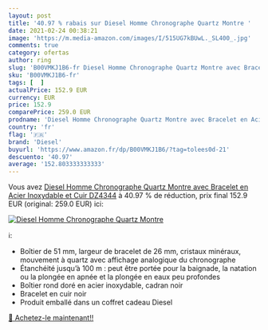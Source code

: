 ```yaml
---
layout: post
title: '40.97 % rabais sur Diesel Homme Chronographe Quartz Montre '
date: 2021-02-24 00:38:21
image: 'https://m.media-amazon.com/images/I/515UG7kBUwL._SL400_.jpg'
comments: true
category: ofertas
author: ring
slug: 'B00VMKJ1B6-fr Diesel Homme Chronographe Quartz Montre avec Bracelet en...'
sku: 'B00VMKJ1B6-fr'
tags: [  ]
actualPrice: 152.9 EUR
currency: EUR
price: 152.9
comparePrice: 259.0 EUR
prodname: 'Diesel Homme Chronographe Quartz Montre avec Bracelet en Acier Inoxydable et Cuir DZ4344'
country: 'fr'
flag: '🇫🇷'
brand: 'Diesel'
buyurl: 'https://www.amazon.fr/dp/B00VMKJ1B6/?tag=tolees0d-21'
descuento: '40.97'
average: '152.803333333333'
---
```


Vous avez [Diesel Homme Chronographe Quartz Montre avec Bracelet en Acier Inoxydable et Cuir DZ4344](https://www.amazon.fr/dp/B00VMKJ1B6/?tag=tolees0d-21)  à  40.97 % de réduction, prix final  152.9 EUR (original: 259.0 EUR) ici:

[![Diesel Homme Chronographe Quartz Montre ](https://m.media-amazon.com/images/I/515UG7kBUwL._SL400_.jpg)](https://www.amazon.fr/dp/B00VMKJ1B6/?tag=tolees0d-21)

ℹ️:

- Boîtier de 51 mm, largeur de bracelet de 26 mm, cristaux minéraux, mouvement à quartz avec affichage analogique du chronographe
- Étanchéité jusqu’à 100 m : peut être portée pour la baignade, la natation ou la plongée en apnée et la plongée en eaux peu profondes
- Boîtier rond doré en acier inoxydable, cadran noir
- Bracelet en cuir noir
- Produit emballé dans un coffret cadeau Diesel

[🛒 Achetez-le maintenant!!](https://www.amazon.fr/dp/B00VMKJ1B6/?tag=tolees0d-21)

